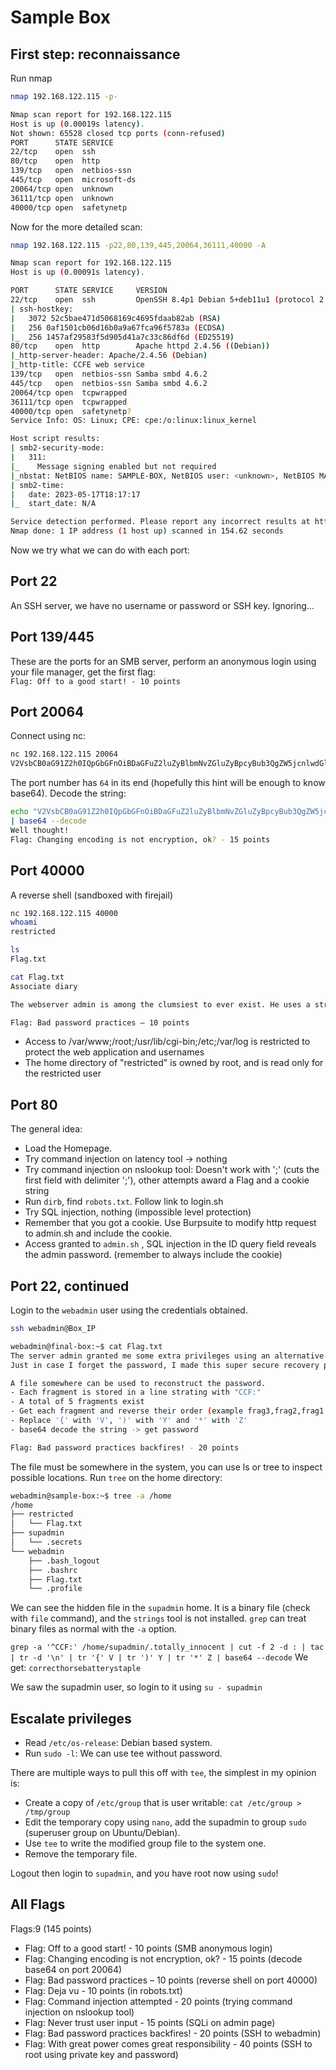 # Sample Box

## First step: reconnaissance

Run nmap
```sh
nmap 192.168.122.115 -p-

Nmap scan report for 192.168.122.115
Host is up (0.00019s latency).
Not shown: 65528 closed tcp ports (conn-refused)
PORT      STATE SERVICE
22/tcp    open  ssh
80/tcp    open  http
139/tcp   open  netbios-ssn
445/tcp   open  microsoft-ds
20064/tcp open  unknown
36111/tcp open  unknown
40000/tcp open  safetynetp
```

Now for the more detailed scan:

```sh
nmap 192.168.122.115 -p22,80,139,445,20064,36111,40000 -A

Nmap scan report for 192.168.122.115
Host is up (0.00091s latency).

PORT      STATE SERVICE     VERSION
22/tcp    open  ssh         OpenSSH 8.4p1 Debian 5+deb11u1 (protocol 2.0)
| ssh-hostkey: 
|   3072 52c5bae471d5068169c4695fdaab82ab (RSA)
|   256 0af1501cb06d16b0a9a67fca96f5783a (ECDSA)
|_  256 1457af29583f5d905d41a7c33c86df6d (ED25519)
80/tcp    open  http        Apache httpd 2.4.56 ((Debian))
|_http-server-header: Apache/2.4.56 (Debian)
|_http-title: CCFE web service
139/tcp   open  netbios-ssn Samba smbd 4.6.2
445/tcp   open  netbios-ssn Samba smbd 4.6.2
20064/tcp open  tcpwrapped
36111/tcp open  tcpwrapped
40000/tcp open  safetynetp?
Service Info: OS: Linux; CPE: cpe:/o:linux:linux_kernel

Host script results:
| smb2-security-mode: 
|   311: 
|_    Message signing enabled but not required
|_nbstat: NetBIOS name: SAMPLE-BOX, NetBIOS user: <unknown>, NetBIOS MAC: 000000000000 (Xerox)
| smb2-time: 
|   date: 2023-05-17T18:17:17
|_  start_date: N/A

Service detection performed. Please report any incorrect results at https://nmap.org/submit/ .
Nmap done: 1 IP address (1 host up) scanned in 154.62 seconds
```

Now we try what we can do with each port:

## Port 22

An SSH server, we have no username or password or SSH key. Ignoring...

## Port 139/445

These are the ports for an SMB server, perform an anonymous login using your file manager, get the first flag:<br>
`Flag: Off to a good start! - 10 points`

## Port 20064

Connect using nc:

```sh
nc 192.168.122.115 20064
V2VsbCB0aG91Z2h0IQpGbGFnOiBDaGFuZ2luZyBlbmNvZGluZyBpcyBub3QgZW5jcnlwdGlvbiwgb2s/IC0gMTUgcG9pbnRz
```

The port number has `64` in its end (hopefully this hint will be enough to know base64). Decode the string:

```sh
echo "V2VsbCB0aG91Z2h0IQpGbGFnOiBDaGFuZ2luZyBlbmNvZGluZyBpcyBub3QgZW5jcnlwdGlvbiwgb2s/IC0gMTUgcG9pbnRz" \
| base64 --decode
Well thought!
Flag: Changing encoding is not encryption, ok? - 15 points
```

## Port 40000

A reverse shell (sandboxed with firejail)

```sh
nc 192.168.122.115 40000
whoami
restricted

ls
Flag.txt

cat Flag.txt
Associate diary 

The webserver admin is among the clumsiest to ever exist. He uses a strong password but reuses it everywhere. 

Flag: Bad password practices – 10 points
```

- Access to /var/www;/root;/usr/lib/cgi-bin;/etc;/var/log is restricted to protect the web application and usernames
- The home directory of "restricted" is owned by root, and is read only for the restricted user


## Port 80

The general idea:

- Load the Homepage.
- Try command injection on latency tool -> nothing
- Try command injection on nslookup tool: Doesn't work with ';' (cuts the first field with delimiter ';'),
other attempts award a Flag and a cookie string
- Run `dirb`, find `robots.txt`. Follow link to login.sh
- Try SQL injection, nothing (impossible level protection)
- Remember that you got a cookie. Use Burpsuite to modify http request to admin.sh and include the cookie.
- Access granted to `admin.sh` , SQL injection in the ID query field reveals the admin password. (remember to always include the cookie)

## Port 22, continued

Login to the `webadmin` user using the credentials obtained.

```sh
ssh webadmin@Box_IP

webadmin@final-box:~$ cat Flag.txt 
The server admin granted me some extra privileges using an alternative user. I can su into it with a password.
Just in case I forget the password, I made this super secure recovery procedure:

A file somewhere can be used to reconstruct the password.
- Each fragment is stored in a line strating with "CCF:"
- A total of 5 fragments exist
- Get each fragment and reverse their order (example frag3,frag2,frag1 becomes frag1,frag2,frag3)
- Replace '{' with 'V', ')' with 'Y' and '*' with 'Z'
- base64 decode the string -> get password

Flag: Bad password practices backfires! - 20 points

```

The file must be somewhere in the system, you can use ls or tree to inspect possible locations.
Run `tree` on the home directory:

```sh
webadmin@sample-box:~$ tree -a /home
/home
├── restricted
│   └── Flag.txt
├── supadmin
│   └── .secrets
└── webadmin
    ├── .bash_logout
    ├── .bashrc
    ├── Flag.txt
    └── .profile
```

We can see the hidden file in the `supadmin` home. It is a binary file (check with `file` command), and the `strings` tool is not installed.
`grep` can treat binary files as normal with the `-a` option.

`grep -a '^CCF:' /home/supadmin/.totally_innocent | cut -f 2 -d : | tac | tr -d '\n' | tr '{' V | tr ')' Y | tr '*' Z | base64 --decode`
We get: `correcthorsebatterystaple`

We saw the supadmin user, so login to it using `su - supadmin`

## Escalate privileges

- Read `/etc/os-release`: Debian based system.
- Run `sudo -l`: We can use tee without password.

There are multiple ways to pull this off with `tee`, the simplest in my opinion is:

- Create a copy of `/etc/group` that is user writable: `cat /etc/group > /tmp/group`
- Edit the temporary copy using `nano`, add the supadmin to group `sudo` (superuser group on Ubuntu/Debian).
- Use `tee` to write the modified group file to the system one.
- Remove the temporary file.

Logout then login to `supadmin`, and you have root now using `sudo`!

## All Flags

Flags:9 (145 points)

- Flag: Off to a good start! - 10 points (SMB anonymous login)
- Flag: Changing encoding is not encryption, ok? - 15 points (decode base64 on port 20064)
- Flag: Bad password practices – 10 points (reverse shell on port 40000)
- Flag: Deja vu - 10 points (in robots.txt)
- Flag: Command injection attempted - 20 points (trying command injection on nslookup tool)
- Flag: Never trust user input - 15 points (SQLi on admin page)
- Flag: Bad password practices backfires! - 20 points (SSH to webadmin)
- Flag: With great power comes great responsibility - 40 points (SSH to root using private key and password)
